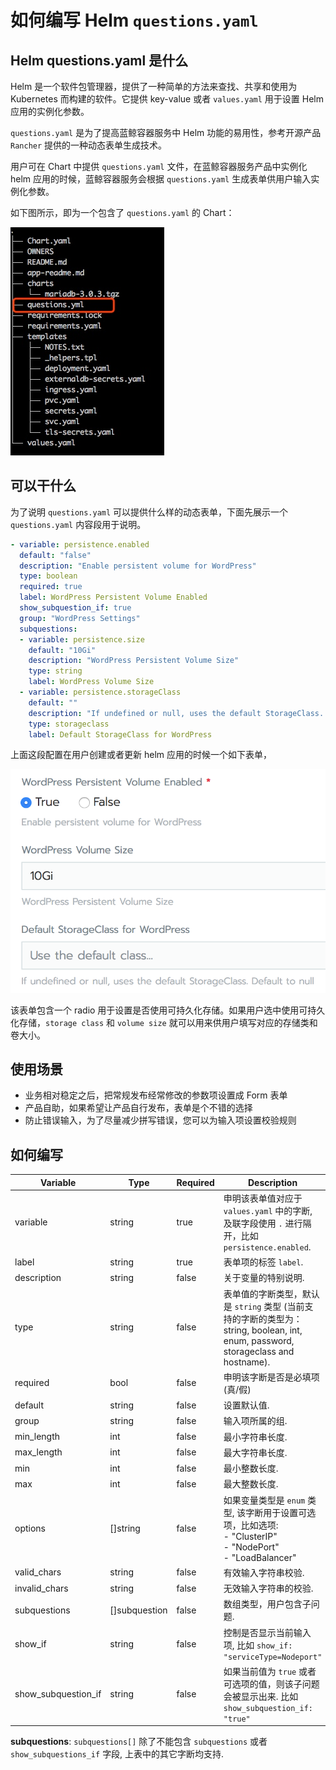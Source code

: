 # 如何编写 Helm `questions.yaml`

## Helm questions.yaml 是什么
Helm 是一个软件包管理器，提供了一种简单的方法来查找、共享和使用为 Kubernetes 而构建的软件。它提供 key-value 或者 `values.yaml` 用于设置 Helm 应用的实例化参数。

`questions.yaml` 是为了提高蓝鲸容器服务中 Helm 功能的易用性，参考开源产品 `Rancher` 提供的一种动态表单生成技术。

用户可在 Chart 中提供 `questions.yaml` 文件，在蓝鲸容器服务产品中实例化 helm 应用的时候，蓝鲸容器服务会根据 `questions.yaml` 生成表单供用户输入实例化参数。

如下图所示，即为一个包含了 `questions.yaml` 的 Chart：

![](imgs/15422121558476.jpg)

## 可以干什么
为了说明 `questions.yaml` 可以提供什么样的动态表单，下面先展示一个 `questions.yaml` 内容段用于说明。

```yaml
- variable: persistence.enabled
  default: "false"
  description: "Enable persistent volume for WordPress"
  type: boolean
  required: true
  label: WordPress Persistent Volume Enabled
  show_subquestion_if: true
  group: "WordPress Settings"
  subquestions:
  - variable: persistence.size
    default: "10Gi"
    description: "WordPress Persistent Volume Size"
    type: string
    label: WordPress Volume Size
  - variable: persistence.storageClass
    default: ""
    description: "If undefined or null, uses the default StorageClass. Default to null"
    type: storageclass
    label: Default StorageClass for WordPress
```

上面这段配置在用户创建或者更新 helm 应用的时候一个如下表单，

![](imgs/1.png)


该表单包含一个 radio 用于设置是否使用可持久化存储。如果用户选中使用可持久化存储，`storage class` 和 `volume size` 就可以用来供用户填写对应的存储类和卷大小。

## 使用场景
- 业务相对稳定之后，把常规发布经常修改的参数项设置成 Form 表单
- 产品自助，如果希望让产品自行发布，表单是个不错的选择
- 防止错误输入，为了尽量减少拼写错误，您可以为输入项设置校验规则

## 如何编写

| Variable  | Type | Required | Description |
| ------------- | ------------- | --- |------------- |
| 	variable          | string  | true    |  申明该表单值对应于 `values.yaml` 中的字断, 及联字段使用 `.` 进行隔开，比如 `persistence.enabled`. |
| 	label             | string  | true      |  表单项的标签 `label`. |
| 	description       | string  | false      |  关于变量的特别说明.|
| 	type              | string  | false      | 表单值的字断类型，默认是 `string` 类型 (当前支持的字断的类型为： string, boolean, int, enum, password, storageclass and hostname).|
| 	required          | bool    | false      |  申明该字断是否是必填项 (真/假)|
| 	default           | string  | false      |  设置默认值. |
| 	group             | string  | false      |  输入项所属的组. |
| 	min_length        | int     | false      | 最小字符串长度.|
| 	max_length        | int     | false      | 最大字符串长度.|
| 	min               | int     | false      |  最小整数长度. |
| 	max               | int     | false      |  最大整数长度. |
| 	options           | []string | false     |  如果变量类型是 `enum` 类型, 该字断用于设置可选项，比如选项:<br> - "ClusterIP" <br> - "NodePort" <br> - "LoadBalancer"|
| 	valid_chars       | string   | false     | 有效输入字符串校验. |
| 	invalid_chars     | string   | false     |  无效输入字符串的校验.|
| 	subquestions      | []subquestion | false|  数组类型，用户包含子问题.|
| 	show_if           | string      | false  | 控制是否显示当前输入项, 比如 `show_if: "serviceType=Nodeport"` |
| 	show\_subquestion_if |  string  | false     | 如果当前值为 `true` 或者可选项的值，则该子问题会被显示出来. 比如 `show_subquestion_if: "true"`|

**subquestions**: `subquestions[]` 除了不能包含 `subquestions` 或者 `show_subquestions_if` 字段, 上表中的其它字断均支持.

